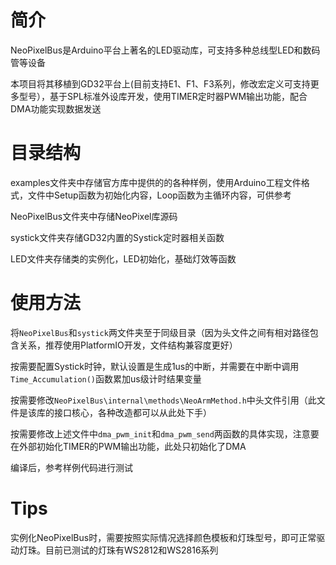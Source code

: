 # 简介

NeoPixelBus是Arduino平台上著名的LED驱动库，可支持多种总线型LED和数码管等设备

本项目将其移植到GD32平台上(目前支持E1、F1、F3系列，修改宏定义可支持更多型号），基于SPL标准外设库开发，使用TIMER定时器PWM输出功能，配合DMA功能实现数据发送

# 目录结构

examples文件夹中存储官方库中提供的的各种样例，使用Arduino工程文件格式，文件中Setup函数为初始化内容，Loop函数为主循环内容，可供参考

NeoPixelBus文件夹中存储NeoPixel库源码

systick文件夹存储GD32内置的Systick定时器相关函数

LED文件夹存储类的实例化，LED初始化，基础灯效等函数

# 使用方法

将`NeoPixelBus`和`systick`两文件夹至于同级目录（因为头文件之间有相对路径包含关系，推荐使用PlatformIO开发，文件结构兼容度更好）

按需要配置Systick时钟，默认设置是生成1us的中断，并需要在中断中调用`Time_Accumulation()`函数累加us级计时结果变量

按需要修改`NeoPixelBus\internal\methods\NeoArmMethod.h`中头文件引用（此文件是该库的接口核心，各种改造都可以从此处下手）

按需要修改上述文件中`dma_pwm_init`和`dma_pwm_send`两函数的具体实现，注意要在外部初始化TIMER的PWM输出功能，此处只初始化了DMA

编译后，参考样例代码进行测试

# Tips

实例化NeoPixelBus时，需要按照实际情况选择颜色模板和灯珠型号，即可正常驱动灯珠。目前已测试的灯珠有WS2812和WS2816系列
